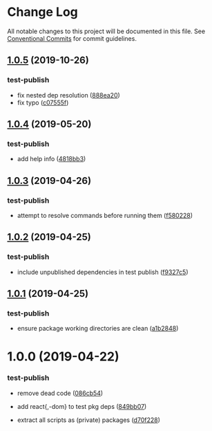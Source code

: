 # Change Log

All notable changes to this project will be documented in this file.
See [Conventional Commits](https://conventionalcommits.org) for commit guidelines.

## [1.0.5](https://github.com/hzdg/hz-core/compare/test-publish@1.0.4...test-publish@1.0.5) (2019-10-26)


### test-publish

* fix nested dep resolution ([888ea20](https://github.com/hzdg/hz-core/commit/888ea20))
* fix typo ([c07555f](https://github.com/hzdg/hz-core/commit/c07555f))


## [1.0.4](https://github.com/hzdg/hz-core/compare/test-publish@1.0.3...test-publish@1.0.4) (2019-05-20)


### test-publish

* add help info ([4818bb3](https://github.com/hzdg/hz-core/commit/4818bb3))


## [1.0.3](https://github.com/hzdg/hz-core/compare/test-publish@1.0.2...test-publish@1.0.3) (2019-04-26)


### test-publish

* attempt to resolve commands before running them ([f580228](https://github.com/hzdg/hz-core/commit/f580228))


## [1.0.2](https://github.com/hzdg/hz-core/compare/test-publish@1.0.1...test-publish@1.0.2) (2019-04-25)


### test-publish

* include unpublished dependencies in test publish ([f9327c5](https://github.com/hzdg/hz-core/commit/f9327c5))


## [1.0.1](https://github.com/hzdg/hz-core/compare/test-publish@1.0.0...test-publish@1.0.1) (2019-04-25)


### test-publish

* ensure package working directories are clean ([a1b2848](https://github.com/hzdg/hz-core/commit/a1b2848))


# 1.0.0 (2019-04-22)


### test-publish

* remove dead code ([086cb54](https://github.com/hzdg/hz-core/commit/086cb54))
* add react{,-dom} to test pkg deps ([849bb07](https://github.com/hzdg/hz-core/commit/849bb07))

* extract all scripts as (private) packages ([d70f228](https://github.com/hzdg/hz-core/commit/d70f228))
